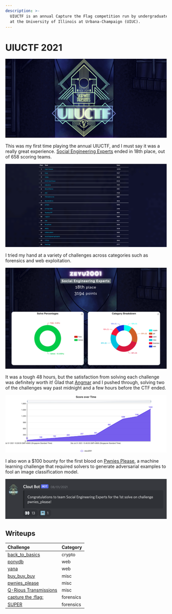 ```yaml
---
description: >-
  UIUCTF is an annual Capture the Flag competition run by undergraduate students
  at the University of Illinois at Urbana-Champaign (UIUC).
---
```


# UIUCTF 2021

![](../../.gitbook/assets/image%20%2822%29.png)

This was my first time playing the annual UIUCTF, and I must say it was a really great experience. [Social Engineering Experts](https://ctftime.org/team/154571) ended in 18th place, out of 658 scoring teams.

![](../../.gitbook/assets/screenshot-2021-08-03-at-11.30.14-am.png)

I tried my hand at a variety of challenges across categories such as forensics and web exploitation.

![](../../.gitbook/assets/screenshot-2021-08-03-at-11.46.09-am.png)

It was a tough 48 hours, but the satisfaction from solving each challenge was definitely worth it! Glad that [Angmar](https://angmar2722.github.io/CTFwriteups/2021/uiuctf2021/) and I pushed through, solving two of the challenges way past midnight and a few hours before the CTF ended.



![](../../.gitbook/assets/score-over-time.png)

I also won a $100 bounty for the first blood on [Pwnies Please](pwnies_please.md), a machine learning challenge that required solvers to generate adversarial examples to fool an image classification model.

![](../../.gitbook/assets/screenshot-2021-08-03-at-12.10.01-pm.png)

## Writeups

| Challenge | Category |
| :--- | :--- |
| [back\_to\_basics](back_to_basics.md) | crypto |
| [ponydb](ponydb.md) | web |
| [yana](yana.md) | web |
| [buy\_buy\_buy](buy_buy_buy.md) | misc |
| [pwnies\_please](pwnies_please.md) | misc |
| [Q-Rious Transmissions](q-rious-transmissions.md) | misc |
| [capture the :flag:](capture-the-flag.md) | forensics |
| [SUPER](super.md) | forensics |

